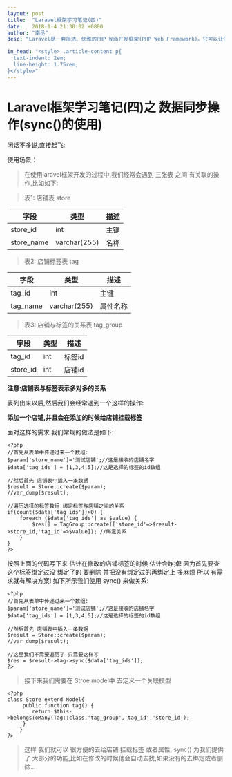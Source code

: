 ```yaml
---
layout: post
title:  "Laravel框架学习笔记(四)"
date:   2018-1-4 21:30:02 +0800
author: "南丞"
desc: "Laravel是一套简洁、优雅的PHP Web开发框架(PHP Web Framework)。它可以让你从面条一样杂乱的代码中解脱出来；它可以帮你构建一个完美的网络APP，而且每行代码都可以简洁、富于表达力。"

in_head: "<style> .article-content p{
  text-indent: 2em;
  line-height: 1.75rem;
}</style>"
---
```

# Laravel框架学习笔记(四)之 数据同步操作(sync()的使用)

闲话不多说,直接起飞:

使用场景：

>  在使用laravel框架开发的过程中,我们经常会遇到 三张表 之间 有关联的操作,比如如下:

>  表1:  店铺表 store

| 字段| 类型| 描述|
|----|----|----|
|store_id|int|主键|
|store_name|varchar(255)|名称|

> 表2: 店铺标签表 tag

|字段|类型|描述|
|----|----|----|
|tag_id|int|主键|
|tag_name|varchar(255)|属性名称|

> 表3: 店铺与标签的关系表 tag_group

|字段|类型|描述|
|----|----|----|
|tag_id|int|标签id|
|store_id|int|店铺id|

**注意:店铺表与标签表示多对多的关系** 

表列出来以后,然后我们会经常遇到一个这样的操作:

**添加一个店铺,并且会在添加的时候给店铺挂载标签**

面对这样的需求 我们常规的做法是如下:


``` 
<?php
//首先从表单中传递过来一个数组:
$param['store_name']='测试店铺';//这是接收的店铺名字
$data['tag_ids'] = [1,3,4,5];//这是选择的标签的id数组  

//然后首先 店铺表中插入一条数据
$result = Store::create($param);  
//var_dump($result);

//遍历选择的标签数组 绑定标签与店铺之间的关系
if(count($data['tag_ids'])>0) {
    foreach ($data['tag_ids'] as $value) {
        $res[] = TagGroup::create(['store_id'=>$result->store_id,'tag_id'=>$value]); //绑定关系
    }
}
?>
```

按照上面的代码写下来 估计在修改的店铺标签的时候 估计会炸掉! 因为首先要查 这个标签绑定过没 绑定了的 要删除 并把没有绑定过的再绑定上 多麻烦 所以 有需求就有解决方案! 如下所示我们使用 sync() 来做关系:


```
<?php
//首先从表单中传递过来一个数组:
$param['store_name']='测试店铺';//这是接收的店铺名字
$data['tag_ids'] = [1,3,4,5];//这是选择的标签的id数组  

//然后首先 店铺表中插入一条数据
$result = Store::create($param);  
//var_dump($result);

//这里我们不需要遍历了 只需要这样写
$res = $result->tag->sync($data['tag_ids']); 
?>

```

> 接下来我们需要在  Stroe model中 去定义一个关联模型


```
<?php
class Store extend Model{
     public function tag() {
        return $this->belongsToMany(Tag::class,'tag_group','tag_id','store_id');
     }
    }
?>
```

> 这样 我们就可以 很方便的去给店铺 挂载标签 或者属性, sync() 为我们提供了 大部分的功能,比如在修改的时候他会自动去找,如果没有的去绑定或者删除...








